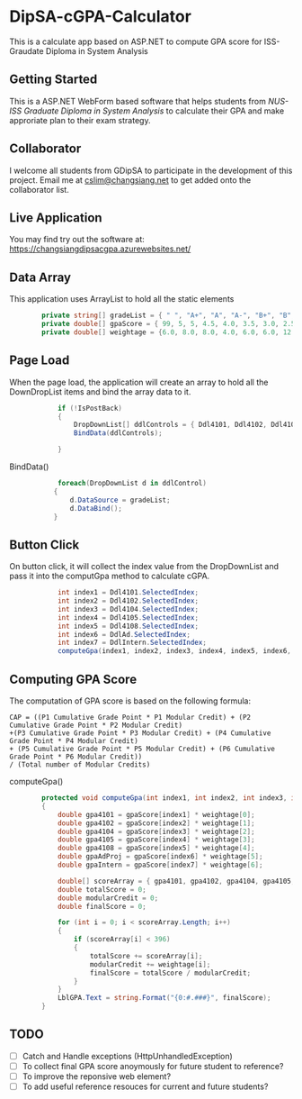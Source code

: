 # DipSA-cGPA-Calculator
This is a calculate app based on ASP.NET to compute GPA score for ISS-Graudate Diploma in System Analysis

## Getting Started
This is a ASP.NET WebForm based software that helps students from <i>NUS-ISS Graduate Diploma in System Analysis</i>
to calculate their GPA and make approriate plan to their exam strategy.

## Collaborator
I welcome all students from GDipSA to participate in the development of this project. Email me at cslim@changsiang.net to get added onto the collaborator list.

## Live Application 
You may find try out the software at: https://changsiangdipsacgpa.azurewebsites.net/

## Data Array
This application uses ArrayList to hold all the static elements
```C#
        private string[] gradeList = { " ", "A+", "A", "A-", "B+", "B", "B-", "C+", "C", "D+", "D", "F" };
        private double[] gpaScore = { 99, 5, 5, 4.5, 4.0, 3.5, 3.0, 2.5, 2.0, 1.5, 1.0, 0 };
        private double[] weightage = {6.0, 8.0, 8.0, 4.0, 6.0, 6.0, 12.0 };
```

## Page Load
When the page load, the application will create an array to hold all the DownDropList items and bind the array data to it.
```C#
            if (!IsPostBack)
            {
                DropDownList[] ddlControls = { Ddl4101, Ddl4102, Ddl4104, Ddl4105, Ddl4108, DdlAd, DdlIntern };
                BindData(ddlControls);

            }
 ```
 
 BindData()
 
 ```C#
             foreach(DropDownList d in ddlControl)
            {
                d.DataSource = gradeList;
                d.DataBind();
            }
```
## Button Click
On button click, it will collect the index value from the DropDownList and pass it into the computGpa method to calculate cGPA.
```C#
            int index1 = Ddl4101.SelectedIndex;
            int index2 = Ddl4102.SelectedIndex;
            int index3 = Ddl4104.SelectedIndex;
            int index4 = Ddl4105.SelectedIndex;
            int index5 = Ddl4108.SelectedIndex;
            int index6 = DdlAd.SelectedIndex;
            int index7 = DdlIntern.SelectedIndex;
            computeGpa(index1, index2, index3, index4, index5, index6, index7);
 ```


## Computing GPA Score
The computation of GPA score is based on the following formula:
<br/>
```
CAP = ((P1 Cumulative Grade Point * P1 Modular Credit) + (P2 Cumulative Grade Point * P2 Modular Credit) 
+(P3 Cumulative Grade Point * P3 Modular Credit) + (P4 Cumulative Grade Point * P4 Modular Credit) 
+ (P5 Cumulative Grade Point * P5 Modular Credit) + (P6 Cumulative Grade Point * P6 Modular Credit)) 
/ (Total number of Modular Credits)
```
computeGpa()
```C#
        protected void computeGpa(int index1, int index2, int index3, int index4, int index5, int index6, int index7)
        {
            double gpa4101 = gpaScore[index1] * weightage[0];
            double gpa4102 = gpaScore[index2] * weightage[1];
            double gpa4104 = gpaScore[index3] * weightage[2];
            double gpa4105 = gpaScore[index4] * weightage[3];
            double gpa4108 = gpaScore[index5] * weightage[4];
            double gpaAdProj = gpaScore[index6] * weightage[5];
            double gpaIntern = gpaScore[index7] * weightage[6];

            double[] scoreArray = { gpa4101, gpa4102, gpa4104, gpa4105, gpa4108, gpaAdProj, gpaIntern };
            double totalScore = 0;
            double modularCredit = 0;
            double finalScore = 0;

            for (int i = 0; i < scoreArray.Length; i++)
            {
                if (scoreArray[i] < 396)
                {
                    totalScore += scoreArray[i];
                    modularCredit += weightage[i];
                    finalScore = totalScore / modularCredit;
                }
            }
            LblGPA.Text = string.Format("{0:#.###}", finalScore);
        }
 ```
 ## TODO
- [ ] Catch and Handle exceptions (HttpUnhandledException)
- [ ] To collect final GPA score anoymously for future student to reference?
- [ ] To improve the reponsive web element?
- [ ] To add useful reference resouces for current and future students?
